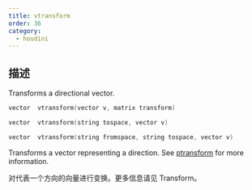 ```yaml
---
title: vtransform
order: 36
category:
  - houdini
---
```

    
## 描述

Transforms a directional vector.

```c
vector  vtransform(vector v, matrix transform)
```

```c
vector  vtransform(string tospace, vector v)
```

```c
vector  vtransform(string fromspace, string tospace, vector v)
```

Transforms a vector representing a direction. See [ptransform](ptransform.html "Transforms a vector from one space to another.") for more information.

对代表一个方向的向量进行变换。更多信息请见 Transform。
